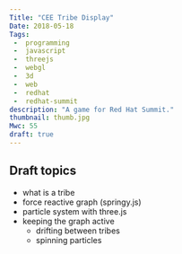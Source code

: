 ```yaml
---
Title: "CEE Tribe Display"
Date: 2018-05-18
Tags:
 -  programming
 -  javascript
 -  threejs
 -  webgl
 -  3d
 -  web
 -  redhat
 -  redhat-summit
description: "A game for Red Hat Summit."
thumbnail: thumb.jpg
Mwc: 55
draft: true
---
```


## Draft topics

 - what is a tribe
 - force reactive graph (springy.js)
 - particle system with three.js
 - keeping the graph active
    - drifting between tribes
    - spinning particles
